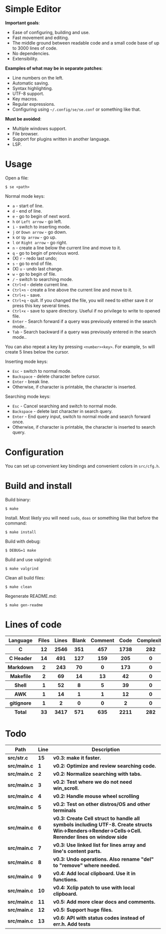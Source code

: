 # Simple Editor

**Important goals**:

- Ease of configuring, building and use.
- Fast movement and editing.
- The middle ground between readable code and a small code base of up to 3000 lines of code.
- No dependencies.
- Extensibility.

**Examples of what may be in separate patches**:

- Line numbers on the left.
- Automatic saving.
- Syntax highlighting.
- UTF-8 support.
- Key macros.
- Regular expressions.
- Configuring using `~/.config/se/se.conf` or something like that.

**Must be avoided**:

- Multiple windows support.
- File browser.
- Support for plugins written in another language.
- LSP.

# Usage

Open a file:

```
$ se <path>
```

Normal mode keys:

- `a` - start of line.
- `d` - end of line.
- `e` - go to begin of next word.
- `h` or `Left arrow` - go left.
- `i` - switch to inserting mode.
- `j` or `Down arrow` - go down.
- `k` or `Up arrow` - go up.
- `l` or `Right arrow` - go right.
- `n` - create a line below the current line and move to it.
- `q` - go to begin of previous word.
- (X) `r` - redo last undo;
- `s` - go to end of file.
- (X) `u` - undo last change.
- `w` - go to begin of file.
- `/` - switch to searching mode.
- `Ctrl+d` - delete current line.
- `Ctrl+n` - create a line above the current line and move to it.
- `Ctrl+s` - save.
- `Ctrl+q` - quit. If you changed the file, you will need to either save it or press this key several times.
- `Ctrl+x` - save to spare directory. Useful if no privilege to write to opened file.
- `Enter` - Search forward if a query was previously entered in the search mode..
- `Tab` - Search backward if a query was previously entered in the search mode..

You can also repeat a key by pressing `<number><key>`. For example, `5n` will create 5 lines below the cursor.

Inserting mode keys:

- `Esc` - switch to normal mode.
- `Backspace` - delete character before cursor.
- `Enter` - break line.
- Otherwise, if character is printable, the character is inserted.

Searching mode keys:

- `Esc` - Cancel searching and switch to normal mode.
- `Backspace` - delete last character in search query.
- `Enter` - End query input, switch to normal mode and search forward once.
- Otherwise, if character is printable, the character is inserted to search query.


# Configuration

You can set up convenient key bindings and convenient colors in `src/cfg.h`.


# Build and install

Build binary:

```
$ make
```

Install. Most likely you will need `sudo`, `doas` or something like that before the command:

```
$ make install
```

Build with debug:

```
$ DEBUG=1 make
```

Build and use valgrind:

```
$ make valgrind
```

Clean all build files:

```
$ make clean
```

Regenerate README.md:

```
$ make gen-readme
```


# Lines of code

<table id="scc-table">
	<thead><tr>
		<th>Language</th>
		<th>Files</th>
		<th>Lines</th>
		<th>Blank</th>
		<th>Comment</th>
		<th>Code</th>
		<th>Complexity</th>
		<th>Bytes</th>
	</tr></thead>
	<tbody><tr>
		<th>C</th>
		<th>12</th>
		<th>2546</th>
		<th>351</th>
		<th>457</th>
		<th>1738</th>
		<th>282</th>
		<th>61293</th>
	</tr><tr>
		<th>C Header</th>
		<th>14</th>
		<th>491</th>
		<th>127</th>
		<th>159</th>
		<th>205</th>
		<th>0</th>
		<th>12254</th>
	</tr><tr>
		<th>Markdown</th>
		<th>2</th>
		<th>243</th>
		<th>70</th>
		<th>0</th>
		<th>173</th>
		<th>0</th>
		<th>5400</th>
	</tr><tr>
		<th>Makefile</th>
		<th>2</th>
		<th>69</th>
		<th>14</th>
		<th>13</th>
		<th>42</th>
		<th>0</th>
		<th>1476</th>
	</tr><tr>
		<th>Shell</th>
		<th>1</th>
		<th>52</th>
		<th>8</th>
		<th>5</th>
		<th>39</th>
		<th>0</th>
		<th>1008</th>
	</tr><tr>
		<th>AWK</th>
		<th>1</th>
		<th>14</th>
		<th>1</th>
		<th>1</th>
		<th>12</th>
		<th>0</th>
		<th>220</th>
	</tr><tr>
		<th>gitignore</th>
		<th>1</th>
		<th>2</th>
		<th>0</th>
		<th>0</th>
		<th>2</th>
		<th>0</th>
		<th>11</th>
	</tr></tbody>
	<tfoot><tr>
		<th>Total</th>
		<th>33</th>
		<th>3417</th>
		<th>571</th>
		<th>635</th>
		<th>2211</th>
		<th>282</th>
    	<th>81662</th>
	</tr></tfoot>
	</table>

# Todo

|Path|Line|Description|
|-|-|-|
|**src/str.c**|**15**|**v0.3: make it faster.**|
|**src/main.c**|**1**|**v0.2: Optimize and review searching code.**|
|**src/main.c**|**2**|**v0.2: Normalize searching with tabs.**|
|**src/main.c**|**3**|**v0.2: Test where we do not need win_scroll.**|
|**src/main.c**|**4**|**v0.2: Handle mouse wheel scrolling**|
|**src/main.c**|**5**|**v0.2: Test on other distros/OS and other terminals**|
|**src/main.c**|**6**|**v0.3: Create Cell struct to handle all symbols including UTF-8. Create structs Win->Renders->Render->Cells->Cell. Rerender lines on window side**|
|**src/main.c**|**7**|**v0.3: Use linked list for lines array and line's content parts.**|
|**src/main.c**|**8**|**v0.3: Undo operations. Also rename "del" to "remove" where needed.**|
|**src/main.c**|**9**|**v0.4: Add local clipboard. Use it in functions.**|
|**src/main.c**|**10**|**v0.4: Xclip patch to use with local clipboard.**|
|**src/main.c**|**11**|**v0.5: Add more clear docs and comments.**|
|**src/main.c**|**12**|**v0.5: Support huge files.**|
|**src/main.c**|**13**|**v0.6: API with status codes instead of err.h. Add tests**|

